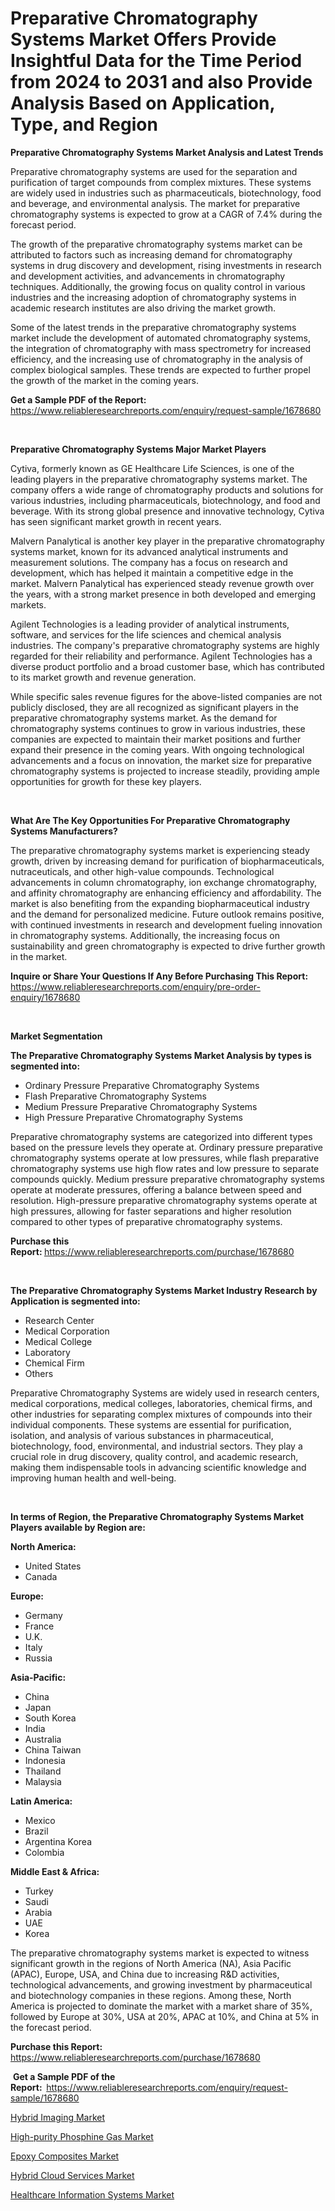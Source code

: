 <p><h1>Preparative Chromatography Systems Market Offers Provide Insightful Data for the Time Period from 2024 to 2031 and also Provide Analysis Based on Application, Type, and Region</h1></p><p><strong>Preparative Chromatography Systems Market Analysis and Latest Trends</strong></p>
<p><p>Preparative chromatography systems are used for the separation and purification of target compounds from complex mixtures. These systems are widely used in industries such as pharmaceuticals, biotechnology, food and beverage, and environmental analysis. The market for preparative chromatography systems is expected to grow at a CAGR of 7.4% during the forecast period.</p><p>The growth of the preparative chromatography systems market can be attributed to factors such as increasing demand for chromatography systems in drug discovery and development, rising investments in research and development activities, and advancements in chromatography techniques. Additionally, the growing focus on quality control in various industries and the increasing adoption of chromatography systems in academic research institutes are also driving the market growth.</p><p>Some of the latest trends in the preparative chromatography systems market include the development of automated chromatography systems, the integration of chromatography with mass spectrometry for increased efficiency, and the increasing use of chromatography in the analysis of complex biological samples. These trends are expected to further propel the growth of the market in the coming years.</p></p>
<p><strong>Get a Sample PDF of the Report:&nbsp;</strong> <a href="https://www.reliableresearchreports.com/enquiry/request-sample/1678680">https://www.reliableresearchreports.com/enquiry/request-sample/1678680</a></p>
<p>&nbsp;</p>
<p><strong>Preparative Chromatography Systems Major Market Players</strong></p>
<p><p>Cytiva, formerly known as GE Healthcare Life Sciences, is one of the leading players in the preparative chromatography systems market. The company offers a wide range of chromatography products and solutions for various industries, including pharmaceuticals, biotechnology, and food and beverage. With its strong global presence and innovative technology, Cytiva has seen significant market growth in recent years.</p><p>Malvern Panalytical is another key player in the preparative chromatography systems market, known for its advanced analytical instruments and measurement solutions. The company has a focus on research and development, which has helped it maintain a competitive edge in the market. Malvern Panalytical has experienced steady revenue growth over the years, with a strong market presence in both developed and emerging markets.</p><p>Agilent Technologies is a leading provider of analytical instruments, software, and services for the life sciences and chemical analysis industries. The company's preparative chromatography systems are highly regarded for their reliability and performance. Agilent Technologies has a diverse product portfolio and a broad customer base, which has contributed to its market growth and revenue generation.</p><p>While specific sales revenue figures for the above-listed companies are not publicly disclosed, they are all recognized as significant players in the preparative chromatography systems market. As the demand for chromatography systems continues to grow in various industries, these companies are expected to maintain their market positions and further expand their presence in the coming years. With ongoing technological advancements and a focus on innovation, the market size for preparative chromatography systems is projected to increase steadily, providing ample opportunities for growth for these key players.</p></p>
<p>&nbsp;</p>
<p><strong>What Are The Key Opportunities For Preparative Chromatography Systems Manufacturers?</strong></p>
<p><p>The preparative chromatography systems market is experiencing steady growth, driven by increasing demand for purification of biopharmaceuticals, nutraceuticals, and other high-value compounds. Technological advancements in column chromatography, ion exchange chromatography, and affinity chromatography are enhancing efficiency and affordability. The market is also benefiting from the expanding biopharmaceutical industry and the demand for personalized medicine. Future outlook remains positive, with continued investments in research and development fueling innovation in chromatography systems. Additionally, the increasing focus on sustainability and green chromatography is expected to drive further growth in the market.</p></p>
<p><strong>Inquire or Share Your Questions If Any Before Purchasing This Report:</strong> <a href="https://www.reliableresearchreports.com/enquiry/pre-order-enquiry/1678680">https://www.reliableresearchreports.com/enquiry/pre-order-enquiry/1678680</a></p>
<p>&nbsp;</p>
<p><strong>Market Segmentation</strong></p>
<p><strong>The Preparative Chromatography Systems Market Analysis by types is segmented into:</strong></p>
<p><ul><li>Ordinary Pressure Preparative Chromatography Systems</li><li>Flash Preparative Chromatography Systems</li><li>Medium Pressure Preparative Chromatography Systems</li><li>High Pressure Preparative Chromatography Systems</li></ul></p>
<p><p>Preparative chromatography systems are categorized into different types based on the pressure levels they operate at. Ordinary pressure preparative chromatography systems operate at low pressures, while flash preparative chromatography systems use high flow rates and low pressure to separate compounds quickly. Medium pressure preparative chromatography systems operate at moderate pressures, offering a balance between speed and resolution. High-pressure preparative chromatography systems operate at high pressures, allowing for faster separations and higher resolution compared to other types of preparative chromatography systems.</p></p>
<p><strong>Purchase this Report:&nbsp;</strong><a href="https://www.reliableresearchreports.com/purchase/1678680">https://www.reliableresearchreports.com/purchase/1678680</a></p>
<p>&nbsp;</p>
<p><strong>The Preparative Chromatography Systems Market Industry Research by Application is segmented into:</strong></p>
<p><ul><li>Research Center</li><li>Medical Corporation</li><li>Medical College</li><li>Laboratory</li><li>Chemical Firm</li><li>Others</li></ul></p>
<p><p>Preparative Chromatography Systems are widely used in research centers, medical corporations, medical colleges, laboratories, chemical firms, and other industries for separating complex mixtures of compounds into their individual components. These systems are essential for purification, isolation, and analysis of various substances in pharmaceutical, biotechnology, food, environmental, and industrial sectors. They play a crucial role in drug discovery, quality control, and academic research, making them indispensable tools in advancing scientific knowledge and improving human health and well-being.</p></p>
<p>&nbsp;</p>
<p><strong>In terms of Region, the Preparative Chromatography Systems Market Players available by Region are:</strong></p>
<p>
    <p> <strong> North America: </strong>
        <ul>
            <li>United States</li>
            <li>Canada</li>
        </ul>
        </p> 
    <p> <strong> Europe: </strong>
        <ul>
            <li>Germany</li>
            <li>France</li>
            <li>U.K.</li>
            <li>Italy</li>
            <li>Russia</li>
        </ul>
        </p> 
    <p> <strong> Asia-Pacific: </strong>
        <ul>
            <li>China</li>
            <li>Japan</li>
            <li>South Korea</li>
            <li>India</li>
            <li>Australia</li>
            <li>China Taiwan</li>
            <li>Indonesia</li>
            <li>Thailand</li>
            <li>Malaysia</li>
        </ul>
        </p> 
    <p> <strong> Latin America: </strong>
        <ul>
            <li>Mexico</li>
            <li>Brazil</li>
            <li>Argentina Korea</li>
            <li>Colombia</li>
        </ul>
        </p> 
    <p> <strong> Middle East & Africa: </strong>
        <ul>
            <li>Turkey</li>
            <li>Saudi</li>
            <li>Arabia</li>
            <li>UAE</li>
            <li>Korea</li>
        </ul>
    </p>
    </p>
<p><p>The preparative chromatography systems market is expected to witness significant growth in the regions of North America (NA), Asia Pacific (APAC), Europe, USA, and China due to increasing R&D activities, technological advancements, and growing investment by pharmaceutical and biotechnology companies in these regions. Among these, North America is projected to dominate the market with a market share of 35%, followed by Europe at 30%, USA at 20%, APAC at 10%, and China at 5% in the forecast period.</p></p>
<p><strong>Purchase this Report: </strong><a href="https://www.reliableresearchreports.com/purchase/1678680">https://www.reliableresearchreports.com/purchase/1678680</a></p>
<p>&nbsp;<strong>Get a Sample PDF of the Report:&nbsp;&nbsp;</strong><a href="https://www.reliableresearchreports.com/enquiry/request-sample/1678680">https://www.reliableresearchreports.com/enquiry/request-sample/1678680</a></p>
<p><strong></strong></p>
<p><p><a href="https://medium.com/p/0c6f178071e8/edit">Hybrid Imaging Market</a></p><p><a href="https://github.com/derrinmiltonellis35gcl/Market-Research-Report-List-1/blob/main/high-purity-phosphine-gas-market.md">High-purity Phosphine Gas Market</a></p><p><a href="https://github.com/khansimonweber1lqujlwoz15d/Market-Research-Report-List-1/blob/main/epoxy-composites-market.md">Epoxy Composites Market</a></p><p><a href="https://medium.com/p/6259ff629a91/edit">Hybrid Cloud Services Market</a></p><p><a href="https://medium.com/p/e7d3bcceb576/edit">Healthcare Information Systems Market</a></p></p>